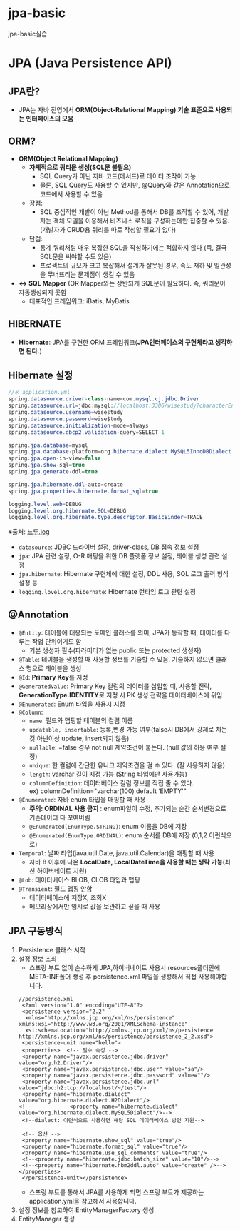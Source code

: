 # jpa-basic
jpa-basic실습
# JPA (Java Persistence API)
## JPA란?
- JPA는 자바 진영에서 **ORM(Object-Relational Mapping) 기술 표준으로 사용되는 인터페이스의 모음**
## ORM?
- **ORM(Object Relational Mapping)**
	- **자체적으로 쿼리문 생성(SQL문 불필요)**
		-   SQL Query가 아닌 자바 코드(메서드)로 데이터 조작이 가능
		-   물론, SQL Query도 사용할 수 있지만, @Query와 같은 Annotation으로 코드에서 사용할 수 있음
	- 장점:
		- SQL 중심적인 개발이 아닌 Method를 통해서 DB를 조작할 수 있어, 개발자는 객체 모델을 이용해서 비즈니스 로직을 구성하는데만 집중할 수 있음. (개발자가 CRUD용 쿼리를 따로 작성할 필요가 없다) 
	- 단점: 
		-  통계 쿼리처럼 매우 복잡한 SQL을 작성하기에는 적합하지 않다 (즉, 결국 SQL문을 써야할 수도 있음)
		- 프로젝트의 규모가 크고 복잡해서 설계가 잘못된 경우, 속도 저하 및 일관성을 무너뜨리는 문제점이 생길 수 있음
- **↔ SQL Mapper** (OR Mapper와는 상반되게 SQL문이 필요하다. 즉, 쿼리문이 자동생성되지 못함
	- 대표적인 프레임워크: iBatis, MyBatis

## HIBERNATE
- **Hibernate**: JPA를 구현한 ORM 프레임워크(**JPA인터페이스의 구현체라고 생각하면 된다.**)

## Hibernate 설정
```java
//※ application.yml
spring.datasource.driver-class-name=com.mysql.cj.jdbc.Driver
spring.datasource.url=jdbc:mysql://localhost:3306/wisestudy?characterEncoding=UTF-8&serverTimezone=Asia/Seoul
spring.datasource.username=wisestudy
spring.datasource.password=wise$tudy
spring.datasource.initialization-mode=always
spring.datasource.dbcp2.validation-query=SELECT 1

spring.jpa.database=mysql
spring.jpa.database-platform=org.hibernate.dialect.MySQL5InnoDBDialect
spring.jpa.open-in-view=false
spring.jpa.show-sql=true
spring.jpa.generate-ddl=true

spring.jpa.hibernate.ddl-auto=create
spring.jpa.properties.hibernate.format_sql=true

logging.level.web=DEBUG
logging.level.org.hibernate.SQL=DEBUG
logging.level.org.hibernate.type.descriptor.BasicBinder=TRACE
```
※출처: [느루.log](https://velog.io/@chyin370/ToyProject-JPAHibernate-%EC%A0%81%EC%9A%A9%ED%95%98%EA%B8%B0) <br>

-   `datasource`: JDBC 드라이버 설정, driver-class, DB 접속 정보 설정
-   `jpa`: JPA 관련 설정, O-R 매핑을 위한 DB 플랫폼 정보 설정, 테이블 생성 관련 설정
-   `jpa.hibernate`: Hibernate 구현체에 대한 설정, DDL 사용, SQL 로그 출력 형식 설정 등
-   `logging.lovel.org.hibernate`: Hibernate 런타임 로그 관련 설정


## @Annotation
- `@Entity`: 테이블에 대응되는 도메인 클래스를 의미, JPA가 동작할 때, 데이터를 다루는 작업 단위이기도 함
	-  기본 생성자 필수(파라미터가 없는 public 또는 protected 생성자)
- `@Table`: 테이블을 생성할 때 사용할 정보를 기술할 수 있음, 기술하지 않으면 클래스 명으로 테이블을 생성
- `@Id`:  **Primary Key**를 지정
- `@GeneratedValue`: Primary Key 컬럼의 데이터를 삽입할 때, 사용할 전략,  **GenerationType.IDENTITY**로 지정 시 PK 생성 전략을 데이터베이스에 위임
- `@Enumerated`: Enum 타입을 사용시 지정
- `@Column`: 
	- `name`: 필드와 맵핑할 테이블의 컬럼 이름
	- `updatable, insertable`: 등록,변경 가능 여부(false시 DB에서 강제로 치는것 아닌이상 update, insert되지 않음)
	- `nullable`: =false 경우 not null 제약조건이 붙는다. (null 값의 허용 여부 설정)
	- `unique`: 한 컬럼에 간단한 유니크 제약조건을 걸 수 있다. (잘 사용하지 않음) 
	- `length`: varchar 길이 지정 가능 (String 타입에만 사용가능)
	- `columnDefinition`: 데이터베이스 컬럼 정보를 직접 줄 수 있다. <br>
	ex) columnDefinition="varchar(100) default ‘EMPTY'"
- `@Enumerated`: 자바 enum 타입을 매핑할 때 사용
	- **주의: ORDINAL 사용 금지** : enum파일이 수정, 추가되는 순간 순서변경으로 기존데이터 다 꼬여버림
	- `@Enumerated(EnumType.STRING)`: enum 이름을 DB에 저장
	- `@Enumerated(EnumType.ORDINAL)`: enum 순서를 DB에 저장 (0,1,2 이런식으로)
- `Temporal`: 날짜 타입(java.util.Date, java.util.Calendar)을 매핑할 때 사용
	- 자바 8 이후에 나온 **LocalDate, LocalDateTime을 사용할 때는 생략 가능**(최신 하이버네이트 지원) 
- `@Lob`: 데이터베이스 BLOB, CLOB 타입과 맵핑
- `@Transient`: 필드 맵핑 안함
	- 데이터베이스에 저장X, 조회X
	- 메모리상에서만 임시로 값을 보관하고 싶을 때 사용 


## JPA 구동방식
1. Persistence 클래스 시작
2. 설정 정보 조회
	- 스프링 부트 없이 순수하게 JPA,하이버네이트 사용시 resources폴더안에 META-INF폴더 생성 후 persistence.xml 파일을 생성해서 직접 사용해야합니다. 
	```
	//persistence.xml 
	 <?xml version="1.0" encoding="UTF-8"?>  
	 <persistence version="2.2"  
	  xmlns="http://xmlns.jcp.org/xml/ns/persistence" xmlns:xsi="http://www.w3.org/2001/XMLSchema-instance"  
	  xsi:schemaLocation="http://xmlns.jcp.org/xml/ns/persistence http://xmlns.jcp.org/xml/ns/persistence/persistence_2_2.xsd">  
	 <persistence-unit name="hello">  
	 <properties>  <!-- 필수 속성 -->  
	 <property name="javax.persistence.jdbc.driver" value="org.h2.Driver"/>  
	 <property name="javax.persistence.jdbc.user" value="sa"/>  
	 <property name="javax.persistence.jdbc.password" value=""/>  
	 <property name="javax.persistence.jdbc.url" value="jdbc:h2:tcp://localhost/~/test"/>  
	 <property name="hibernate.dialect" value="org.hibernate.dialect.H2Dialect"/>  
	<!--            <property name="hibernate.dialect" value="org.hibernate.dialect.MySQL5Dialect"/>-->  
	 <!--dialect: 이런식으로 사용하면 해당 SQL 데이터베이스 방언 지원-->  
	  
	 <!-- 옵션 -->  
	 <property name="hibernate.show_sql" value="true"/>  
	 <property name="hibernate.format_sql" value="true"/>  
	 <property name="hibernate.use_sql_comments" value="true"/>  
	 <!--<property name="hibernate.jdbc.batch_size" value="10"/>-->  
	 <!--<property name="hibernate.hbm2ddl.auto" value="create" />-->  </properties>  
	 </persistence-unit></persistence>
	```
	- 스프링 부트를 통해서 JPA를 사용하게 되면 스프링 부트가 제공하는 application.yml을 참고해서 사용합니다.
3. 설정 정보를 참고하여 EntityManagerFactory 생성
4. EntityManager 생성
